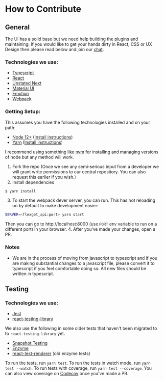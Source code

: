 # How to Contribute

## General

The UI has a solid base but we need help building the plugins and maintaining. If you would like to get your hands dirty in React, CSS or UX Design then please read below and join our [chat](https://flexget.com/Chat).

### Technologies we use:
* [Typescript](https://www.typescriptlang.org)
* [React](https://reactjs.org)
* [Unstated Next](https://github.com/jamiebuilds/unstated-next)
* [Material UI](https://material-ui.com)
* [Emotion](https://emotion.sh)
* [Webpack](https://webpack.js.org/)

### Getting Setup:

This assumes you have the following technologies installed and on your path:
* [Node 12+](https://nodejs.org) ([Install instructions](https://nodejs.org/en/download/package-manager/))
* [Yarn](https://yarnpkg.com/lang/en/) ([Install instructions](https://yarnpkg.com/lang/en/docs/install/))

I recommend using something like [nvm](https://github.com/nvm-sh/nvm#installing-and-updating) for installing and managing versions of node but any method will work. 


1. Fork the repo (Once we see any semi-serious input from a developer we will grant write permissions to our central repository. You can also request this earlier if you wish.)
2. Install dependencies
```bash
$ yarn install
```
3. To start the webpack dever server, you can run. This has hot reloading on by default to make development easier:
```bash
SERVER=<flexget_api:port> yarn start
```
Then you can go to http://localhost:8000 (use `PORT` env variable to run on a different port) in your browser.
4. After you've made your changes, open a PR.

### Notes
* We are in the process of moving from javascript to typescript and if you are making substantial changes to a javascript file, please convert it to typescript if you feel comfortable doing so. All new files should be written in typescript. 

## Testing 

### Technologies we use:
* [Jest](https://facebook.github.io/jest/)
* [react-testing-library](https://github.com/testing-library/react-testing-library) 

We also use the following in some older tests that haven't been migrated to to `react-testing-library` yet. 
* [Snapshot Testing](http://facebook.github.io/jest/docs/en/snapshot-testing.html#snapshot-testing-with-jest)
* [Enzyme](https://airbnb.io/enzyme)
* [react-test-renderer](https://reactjs.org/docs/test-renderer.html) (old enzyme tests)

To run the tests, run `yarn test`. To run the tests in watch mode, run `yarn test --watch`. To run tests with coverage, run `yarn test --coverage`.  You can also view coverage on [Codecov](https://codecov.io/gh/Flexget/webui) once you've made a PR.
